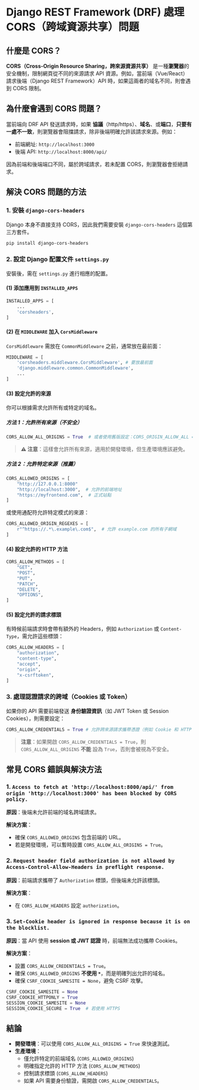 # Django REST Framework (DRF) 處理 CORS（跨域資源共享）問題

## 什麼是 CORS？
**CORS（Cross-Origin Resource Sharing，跨來源資源共享）** 是一種**瀏覽器**的安全機制，限制網頁從不同的來源請求 API 資源。例如，當前端（Vue/React）請求後端（Django REST Framework）API 時，如果這兩者的域名不同，則會遇到 CORS 限制。

## 為什麼會遇到 CORS 問題？
當前端向 DRF API 發送請求時，如果 **協議**（http/https）、**域名**、或**端口**，**只要有一處不一致**，則瀏覽器會阻擋請求，除非後端明確允許該請求來源。例如：

- 前端網址: `http://localhost:3000`
- 後端 API: `http://localhost:8000/api/`

因為前端和後端端口不同，屬於跨域請求，若未配置 CORS，則瀏覽器會拒絕請求。

## 解決 CORS 問題的方法

### 1. 安裝 `django-cors-headers`
Django 本身不直接支持 CORS，因此我們需要安裝 `django-cors-headers` 這個第三方套件。

```sh
pip install django-cors-headers
```

### 2. 設定 Django 配置文件 `settings.py`
安裝後，需在 `settings.py` 進行相應的配置。

#### **(1) 添加應用到 `INSTALLED_APPS`**

```python
INSTALLED_APPS = [
    ...
    'corsheaders',
]
```

#### **(2) 在 `MIDDLEWARE` 加入 `CorsMiddleware`**
`CorsMiddleware` 需放在 `CommonMiddleware` 之前，通常放在最前面：

```python
MIDDLEWARE = [
    'corsheaders.middleware.CorsMiddleware', # 要放最前面
    'django.middleware.common.CommonMiddleware',
    ...
]
```

#### **(3) 設定允許的來源**
你可以根據需求允許所有或特定的域名。

##### **方法 1：允許所有來源（不安全）**

```python
CORS_ALLOW_ALL_ORIGINS = True  # 或者使用舊版設定：CORS_ORIGIN_ALLOW_ALL = True
```

> **⚠ 注意**：這樣會允許所有來源，適用於開發環境，但生產環境應該避免。

##### **方法 2：允許特定來源（推薦）**

```python
CORS_ALLOWED_ORIGINS = [
    "http://127.0.0.1:8000"
    "http://localhost:3000",  # 允許的前端地址
    "https://myfrontend.com",  # 正式站點
]
```

或使用通配符允許特定模式的來源：

```python
CORS_ALLOWED_ORIGIN_REGEXES = [
    r"^https://.*\.example\.com$",  # 允許 example.com 的所有子網域
]
```

#### **(4) 設定允許的 HTTP 方法**

```python
CORS_ALLOW_METHODS = [
    "GET",
    "POST",
    "PUT",
    "PATCH",
    "DELETE",
    "OPTIONS",
]
```

#### **(5) 設定允許的請求標頭**
有時候前端請求時會帶有額外的 Headers，例如 `Authorization` 或 `Content-Type`，需允許這些標頭：

```python
CORS_ALLOW_HEADERS = [
    "authorization",
    "content-type",
    "accept",
    "origin",
    "x-csrftoken",
]
```

### 3. 處理認證請求的跨域（Cookies 或 Token）
如果你的 API 需要前端發送 **身份驗證資訊**（如 JWT Token 或 Session Cookies），則需要設定：

```python
CORS_ALLOW_CREDENTIALS = True # 允許跨來源請求攜帶憑證（例如 Cookie 和 HTTP 認證標頭）。
```

> **注意**：如果開啟 `CORS_ALLOW_CREDENTIALS = True`，則 `CORS_ALLOW_ALL_ORIGINS` **不能** 設為 `True`，否則會被視為不安全。

## 常見 CORS 錯誤與解決方法

### 1. `Access to fetch at 'http://localhost:8000/api/' from origin 'http://localhost:3000' has been blocked by CORS policy.`
**原因**：後端未允許前端的域名跨域請求。

**解決方案**：
- 確保 `CORS_ALLOWED_ORIGINS` 包含前端的 URL。
- 若是開發環境，可以暫時設置 `CORS_ALLOW_ALL_ORIGINS = True`。

### 2. `Request header field authorization is not allowed by Access-Control-Allow-Headers in preflight response.`
**原因**：前端請求攜帶了 `Authorization` 標頭，但後端未允許該標頭。

**解決方案**：
- 在 `CORS_ALLOW_HEADERS` 設定 `authorization`。

### 3. `Set-Cookie header is ignored in response because it is on the blocklist.`
**原因**：當 API 使用 **session 或 JWT 認證** 時，前端無法成功攜帶 Cookies。

**解決方案**：
- 設置 `CORS_ALLOW_CREDENTIALS = True`。 
- 確保 `CORS_ALLOWED_ORIGINS` **不使用 `*`**，而是明確列出允許的域名。
- 確保 `CSRF_COOKIE_SAMESITE = None`，避免 CSRF 攻擊。

```python
CSRF_COOKIE_SAMESITE = None
CSRF_COOKIE_HTTPONLY = True
SESSION_COOKIE_SAMESITE = None
SESSION_COOKIE_SECURE = True  # 若使用 HTTPS
```

## 結論
- **開發環境**：可以使用 `CORS_ALLOW_ALL_ORIGINS = True` 來快速測試。
- **生產環境**：
  - 僅允許特定的前端域名 (`CORS_ALLOWED_ORIGINS`)
  - 明確指定允許的 HTTP 方法 (`CORS_ALLOW_METHODS`)
  - 控制請求標頭 (`CORS_ALLOW_HEADERS`)
  - 如果 API 需要身份驗證，需開啟 `CORS_ALLOW_CREDENTIALS`。

